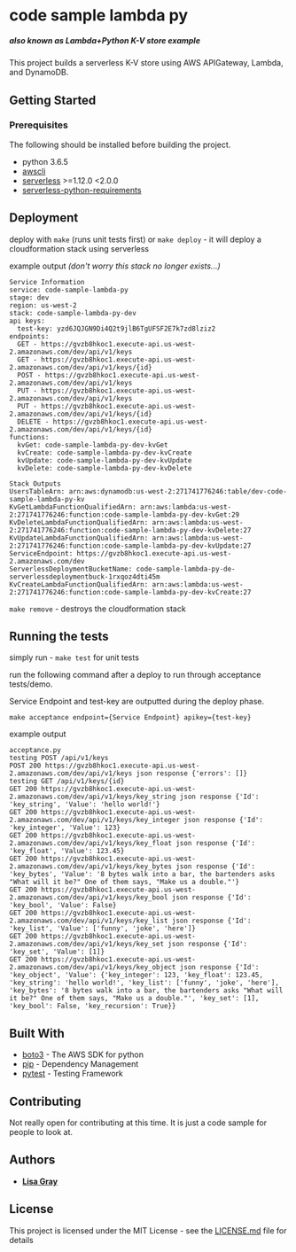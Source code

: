 # code sample lambda py
##### _also known as Lambda+Python K-V store example_
This project builds a serverless K-V store using AWS APIGateway, Lambda, and DynamoDB.

## Getting Started

### Prerequisites

The following should be installed before building the project.

* python 3.6.5 
* [awscli](https://docs.aws.amazon.com/cli/latest/userguide/installing.html)
* [serverless](https://serverless.com/framework/docs/getting-started/) >=1.12.0 <2.0.0 
* [serverless-python-requirements](https://github.com/UnitedIncome/serverless-python-requirements#install)

## Deployment

deploy with `make`  (runs unit tests first) or `make deploy` - it will deploy a cloudformation stack using serverless

example output _(don't worry this stack no longer exists...)_
```
Service Information
service: code-sample-lambda-py
stage: dev
region: us-west-2
stack: code-sample-lambda-py-dev
api keys:
  test-key: yzd6JQJGN9Di4Q2t9jlB6TgUFSF2E7k7zd8lziz2
endpoints:
  GET - https://gvzb8hkoc1.execute-api.us-west-2.amazonaws.com/dev/api/v1/keys
  GET - https://gvzb8hkoc1.execute-api.us-west-2.amazonaws.com/dev/api/v1/keys/{id}
  POST - https://gvzb8hkoc1.execute-api.us-west-2.amazonaws.com/dev/api/v1/keys
  PUT - https://gvzb8hkoc1.execute-api.us-west-2.amazonaws.com/dev/api/v1/keys
  PUT - https://gvzb8hkoc1.execute-api.us-west-2.amazonaws.com/dev/api/v1/keys/{id}
  DELETE - https://gvzb8hkoc1.execute-api.us-west-2.amazonaws.com/dev/api/v1/keys/{id}
functions:
  kvGet: code-sample-lambda-py-dev-kvGet
  kvCreate: code-sample-lambda-py-dev-kvCreate
  kvUpdate: code-sample-lambda-py-dev-kvUpdate
  kvDelete: code-sample-lambda-py-dev-kvDelete

Stack Outputs
UsersTableArn: arn:aws:dynamodb:us-west-2:271741776246:table/dev-code-sample-lambda-py-kv
KvGetLambdaFunctionQualifiedArn: arn:aws:lambda:us-west-2:271741776246:function:code-sample-lambda-py-dev-kvGet:29
KvDeleteLambdaFunctionQualifiedArn: arn:aws:lambda:us-west-2:271741776246:function:code-sample-lambda-py-dev-kvDelete:27
KvUpdateLambdaFunctionQualifiedArn: arn:aws:lambda:us-west-2:271741776246:function:code-sample-lambda-py-dev-kvUpdate:27
ServiceEndpoint: https://gvzb8hkoc1.execute-api.us-west-2.amazonaws.com/dev
ServerlessDeploymentBucketName: code-sample-lambda-py-de-serverlessdeploymentbuck-1rxqoz4dti45m
KvCreateLambdaFunctionQualifiedArn: arn:aws:lambda:us-west-2:271741776246:function:code-sample-lambda-py-dev-kvCreate:27
```

`make remove` - destroys the cloudformation stack

## Running the tests

simply run - `make test` for unit tests

run the following command after a deploy to run through acceptance tests/demo.

Service Endpoint and test-key are outputted during the deploy phase.

```
make acceptance endpoint={Service Endpoint} apikey={test-key}
```

example output
```
acceptance.py 
testing POST /api/v1/keys
POST 200 https://gvzb8hkoc1.execute-api.us-west-2.amazonaws.com/dev/api/v1/keys json response {'errors': []}
testing GET /api/v1/keys/{id}
GET 200 https://gvzb8hkoc1.execute-api.us-west-2.amazonaws.com/dev/api/v1/keys/key_string json response {'Id': 'key_string', 'Value': 'hello world!'}
GET 200 https://gvzb8hkoc1.execute-api.us-west-2.amazonaws.com/dev/api/v1/keys/key_integer json response {'Id': 'key_integer', 'Value': 123}
GET 200 https://gvzb8hkoc1.execute-api.us-west-2.amazonaws.com/dev/api/v1/keys/key_float json response {'Id': 'key_float', 'Value': 123.45}
GET 200 https://gvzb8hkoc1.execute-api.us-west-2.amazonaws.com/dev/api/v1/keys/key_bytes json response {'Id': 'key_bytes', 'Value': '8 bytes walk into a bar, the bartenders asks "What will it be?" One of them says, "Make us a double."'}
GET 200 https://gvzb8hkoc1.execute-api.us-west-2.amazonaws.com/dev/api/v1/keys/key_bool json response {'Id': 'key_bool', 'Value': False}
GET 200 https://gvzb8hkoc1.execute-api.us-west-2.amazonaws.com/dev/api/v1/keys/key_list json response {'Id': 'key_list', 'Value': ['funny', 'joke', 'here']}
GET 200 https://gvzb8hkoc1.execute-api.us-west-2.amazonaws.com/dev/api/v1/keys/key_set json response {'Id': 'key_set', 'Value': [1]}
GET 200 https://gvzb8hkoc1.execute-api.us-west-2.amazonaws.com/dev/api/v1/keys/key_object json response {'Id': 'key_object', 'Value': {'key_integer': 123, 'key_float': 123.45, 'key_string': 'hello world!', 'key_list': ['funny', 'joke', 'here'], 'key_bytes': '8 bytes walk into a bar, the bartenders asks "What will it be?" One of them says, "Make us a double."', 'key_set': [1], 'key_bool': False, 'key_recursion': True}}
```

## Built With

* [boto3](http://boto3.readthedocs.io/en/latest/index.html) - The AWS SDK for python
* [pip](https://pypi.org/project/pip/) - Dependency Management
* [pytest](https://docs.pytest.org/en/latest/) - Testing Framework

## Contributing

Not really open for contributing at this time. It is just a code sample for people to look at.

## Authors
* **[Lisa Gray](linkedin.com/in/gray7)** 

## License

This project is licensed under the MIT License - see the [LICENSE.md](LICENSE.md) file for details
